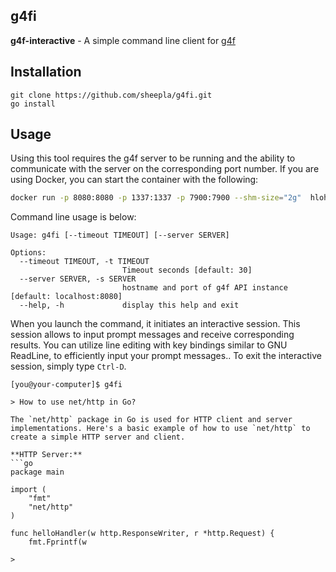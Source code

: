 
## g4fi

**g4f-interactive** - A simple command line client for [g4f](https://github.com/xtekky/gpt4free)

## Installation

```
git clone https://github.com/sheepla/g4fi.git
go install
```

## Usage

Using this tool requires the g4f server to be running and the ability to communicate with the server on the corresponding port number. If you are using Docker, you can start the container with the following:

```sh
docker run -p 8080:8080 -p 1337:1337 -p 7900:7900 --shm-size="2g"  hlohaus789/g4f:latest
```

Command line usage is below:

```
Usage: g4fi [--timeout TIMEOUT] [--server SERVER]

Options:
  --timeout TIMEOUT, -t TIMEOUT
                         Timeout seconds [default: 30]
  --server SERVER, -s SERVER
                         hostname and port of g4f API instance [default: localhost:8080]
  --help, -h             display this help and exit
```

When you launch the command, it initiates an interactive session. 
This session allows to input prompt messages and receive corresponding results. 
You can utilize line editing with key bindings similar to GNU ReadLine, to efficiently input your prompt messages.. 
To exit the interactive session, simply type `Ctrl-D`.

```
[you@your-computer]$ g4fi

> How to use net/http in Go?

The `net/http` package in Go is used for HTTP client and server implementations. Here's a basic example of how to use `net/http` to create a simple HTTP server and client.

**HTTP Server:**
```go
package main

import (
    "fmt"
    "net/http"
)

func helloHandler(w http.ResponseWriter, r *http.Request) {
    fmt.Fprintf(w

>
```

